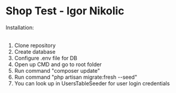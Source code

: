 # Shop Test - Igor Nikolic
Installation:</br></br>
1. Clone repository</br>
2. Create database</br>
3. Configure .env file for DB</br>
4. Open up CMD and go to root folder</br>
5. Run command "composer update"</br>
6. Run command "php artisan migrate:fresh --seed"</br>
7. You can look up in UsersTableSeeder for user login credentials